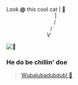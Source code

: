 Look **@** this cool cat | 🤪
<br/>
                                                        |
                                                        <br/>
                                                      /
                                                      <br/>
                                                                                                        /
                                                      <br/>
                                              _V_

![👀](https://github.githubassets.com/images/mona-whisper.gif)

### He do be chillin' doe
> [Wubalubadubdub! 👻](https://www.youtube.com/watch?v=dQw4w9WgXcQ)
